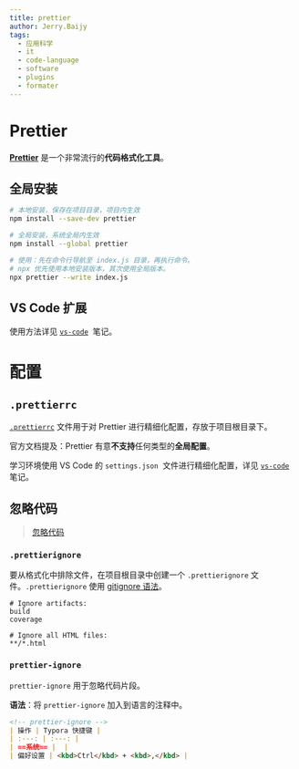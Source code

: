 ```yaml
---
title: prettier
author: Jerry.Baijy
tags:
  - 应用科学
  - it
  - code-language
  - software
  - plugins
  - formater
---
```


# Prettier

[**Prettier**](https://prettier.io/docs/) 是一个非常流行的**代码格式化工具**。

## 全局安装

```bash
# 本地安装，保存在项目目录，项目内生效
npm install --save-dev prettier

# 全局安装，系统全局内生效
npm install --global prettier

# 使用：先在命令行导航至 index.js 目录，再执行命令。
# npx 优先使用本地安装版本，其次使用全局版本。
npx prettier --write index.js
```

## VS Code 扩展

使用方法详见 [`vs-code`](#vs-code)  笔记。

# 配置

## `.prettierrc`

[`.prettierrc`](https://prettier.io/docs/configuration) 文件用于对 Prettier 进行精细化配置，存放于项目根目录下。

官方文档提及：Prettier 有意**不支持**任何类型的**全局配置**。

学习环境使用 VS Code 的 `settings.json`  文件进行精细化配置，详见 [`vs-code`](#vs-code) 笔记。

## 忽略代码

> [忽略代码](https://prettier.io/docs/ignore)

### `.prettierignore`

要从格式化中排除文件，在项目根目录中创建一个 `.prettierignore` 文件。`.prettierignore` 使用 [gitignore 语法](https://git-scm.com/docs/gitignore#_pattern_format)。

```
# Ignore artifacts:
build
coverage

# Ignore all HTML files:
**/*.html
```

### `prettier-ignore`

`prettier-ignore` 用于忽略代码片段。

**语法**：将 `prettier-ignore` 加入到语言的注释中。

```markdown
<!-- prettier-ignore -->
| 操作 | Typora 快捷键 |
| :---: | :---: |
| ==系统== |  |
| 偏好设置 | <kbd>Ctrl</kbd> + <kbd>,</kbd> |
```
